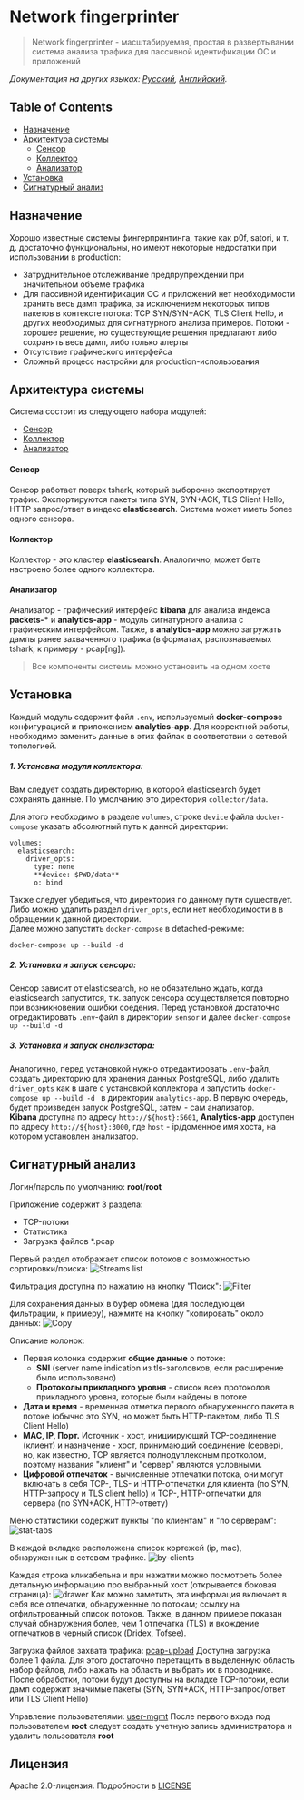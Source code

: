 # Network fingerprinter

> Network fingerprinter - масштабируемая, простая в развертывании система анализа трафика для пассивной идентификации ОС и приложений

*Документация на других языках: [Русский](README.ru.md), [Английский](README.md).*

## Table of Contents

- [Назначение](#назначение)
- [Архитектура системы](#архитектура-системы)
	- [Сенсор](#сенсор)
	- [Коллектор](#коллектор)
	- [Анализатор](#анализатор)
- [Установка](#установка)
- [Сигнатурный анализ](#сигнатурный-анализ)

## Назначение
Хорошо известные системы фингерпринтинга, такие как p0f, satori, и т. д. достаточно функциональны, но имеют некоторые недостатки при использовании в production: 
* Затруднительное отслеживание предпрупреждений при значительном объеме трафика
* Для пассивной идентификации ОС и приложений нет необходимости хранить весь дамп трафика, за исключением некоторых типов пакетов в контексте потока: TCP SYN/SYN+ACK, TLS Client Hello, и других необходимых для сигнатурного анализа примеров. Потоки - хорошее решение, но существующие решения предлагают либо сохранять весь дамп, либо только алерты
* Отсутствие графического интерфейса
* Сложный процесс настройки для production-использования

## Архитектура системы

Система состоит из следующего набора модулей:
* [Сенсор](#сенсор)
* [Коллектор](#коллектор)
* [Анализатор](#анализатор)

#### Сенсор 

Сенсор работает поверх tshark, который выборочно экспортирует трафик. Экспортируются пакеты типа SYN, SYN+ACK, TLS Client Hello, HTTP запрос/ответ в индекс **elasticsearch**. Система может иметь более одного сенсора.

#### Коллектор

Коллектор - это кластер **elasticsearch**. Аналогично, может быть настроено более одного коллектора.

#### Анализатор

Анализатор - графический интерфейс **kibana** для анализа индекса **packets-\*** и **analytics-app** - модуль сигнатурного анализа с графическим интерфейсом. Также, в **analytics-app** можно загружать дампы ранее захваченного трафика (в форматах, распознаваемых tshark, к примеру - pcap[ng]).

> Все компоненты системы можно установить на одном хосте

## Установка

Каждый модуль содержит файл `.env`, используемый **docker-compose** конфигурацией и приложением **analytics-app**. Для корректной работы, необходимо заменить данные в этих файлах в соответствии с сетевой топологией.

##### 1. Установка модуля коллектора:
Вам следует создать директорию, в которой elasticsearch будет сохранять данные.
По умолчанию это директория `collector/data`.

Для этого необходимо в разделе `volumes`, строке `device` файла `docker-compose` указать абсолютный путь к данной директории:
```
volumes:
  elasticsearch:
    driver_opts:
      type: none
      **device: $PWD/data**
      o: bind
```
Также следует убедиться, что директория по данному пути существует.\
Либо можно удалить раздел `driver_opts`, если нет необходимости в в обращении к данной директории.\
Далее можно запустить `docker-compose` в detached-режиме:
```
docker-compose up --build -d 
```

##### 2. Установка и запуск сенсора:

Сенсор зависит от elasticsearch, но не обязательно ждать, когда elasticsearch запустится, т.к. запуск сенсора осуществляется повторно при возникновении ошибки соедения. Перед установкой достаточно отредактировать `.env`-файл в директории `sensor` и далее `docker-compose up --build -d`

##### 3. Установка и запуск анализатора:

Аналогично, перед установкой нужно отредактировать `.env`-файл, создать директорию для хранения данных PostgreSQL, либо удалить `driver_opts` как в шаге с установкой коллектора и запустить `docker-compose up --build -d ` в директории `analytics-app`. В первую очередь, будет произведен запуск PostgreSQL, затем - сам анализатор.\
**Kibana** доступна по адресу `http://${host}:5601`,
**Analytics-app** доступен по адресу `http://${host}:3000`, где `host` - ip/доменное имя хоста, на котором установлен анализатор. 

## Сигнатурный анализ

Логин/пароль по умолчанию: **root**/**root**

Приложение содержит 3 раздела:
* TCP-потоки
* Статистика
* Загрузка файлов \*.pcap

Первый раздел отображает список потоков с возможностью сортировки/поиска:
![Streams list](https://i.imgur.com/KlkwxKp.png)

Фильтрация доступна по нажатию на кнопку "Поиск":
![Filter](https://i.imgur.com/X5O27Zy.png)

Для сохранения данных в буфер обмена (для последующей фильтрации, к примеру), нажмите на кнопку "копировать" около данных:
![Copy](https://i.imgur.com/CEoOfhZ.png)

Описание колонок:
* Первая колонка содержит **общие данные** о потоке:
	* **SNI** (server name indication из tls-заголовков, если расширение было использовано)
	* **Протоколы прикладного уровня** - список всех протоколов прикладного уровня, которые были найдены в потоке
* **Дата и время** - временная отметка первого обнаруженного пакета в потоке (обычно это SYN, но может быть HTTP-пакетом, либо TLS Client Hello)
* **MAC, IP, Порт.** Источник - хост, инициирующий TCP-соединение (клиент) и назначение - хост, принимающий соединение (сервер), но, как известно, TCP является полнодуплексным протколом, поэтому названия "клиент" и "сервер" являются условными.
* **Цифровой отпечаток** - вычисленные отпечатки потока, они могут включать в себя TCP-, TLS- и HTTP-отпечатки для клиента (по SYN, HTTP-запросу и TLS client hello) и TCP-, HTTP-отпечатки для сервера (по SYN+ACK, HTTP-ответу)

Меню статистики содержит пункты "по клиентам" и "по серверам":
![stat-tabs](https://i.imgur.com/CoGpUNB.png)

В каждой вкладке расположена список кортежей (ip, mac), обнаруженных в сетевом трафике.
![by-clients](https://i.imgur.com/FBhRkMb.png)

Каждая строка кликабельна и при нажатии можно посмотреть более детальную информацию про выбранный хост (открывается боковая страница):
![drawer](https://i.imgur.com/JKTtCAw.png)
Как можно заметить, эта информация включает в себя все отпечатки, обнаруженные по потокам; ссылку на отфильтрованный список потоков. Также, в данном примере показан случай обнаружения более, чем 1 отпечатка (TLS) и вхождение отпечатков в черный список (Dridex, Tofsee).

Загрузка файлов захвата трафика:
[pcap-upload](https://i.imgur.com/dTQf184.png)
Доступна загрузка более 1 файла. Для этого достаточно перетащить в выделенную область набор файлов, либо нажать на область и выбрать их в проводнике. После обработки, потоки будут доступны на вкладке TCP-потоки, если дамп содержит значимые пакеты (SYN, SYN+ACK, HTTP-запрос/ответ или TLS Client Hello) 

Управление пользователями:
[user-mgmt](https://i.imgur.com/3qJEz9w.png)
После первого входа под пользователем **root** следует создать учетную запись администратора и удалить пользователя **root**

## Лицензия
Apache 2.0-лицензия. Подробности в [LICENSE](LICENSE)
